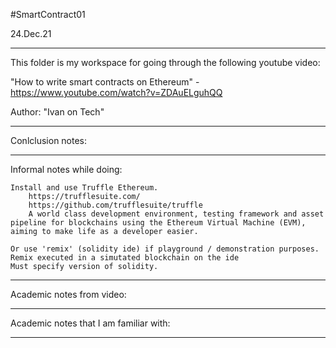 #SmartContract01

24.Dec.21

----

This folder is my workspace for going through the following youtube video:

"How to write smart contracts on Ethereum" - https://www.youtube.com/watch?v=ZDAuELguhQQ

Author: "Ivan on Tech"


----


Conlclusion notes:

    



----


Informal notes while doing:

    Install and use Truffle Ethereum.
        https://trufflesuite.com/
        https://github.com/trufflesuite/truffle
        A world class development environment, testing framework and asset pipeline for blockchains using the Ethereum Virtual Machine (EVM), aiming to make life as a developer easier.
    
    Or use 'remix' (solidity ide) if playground / demonstration purposes.
    Remix executed in a simutated blockchain on the ide
    Must specify version of solidity.


    

----


Academic notes from video:

    



----


Academic notes that I am familiar with:





----